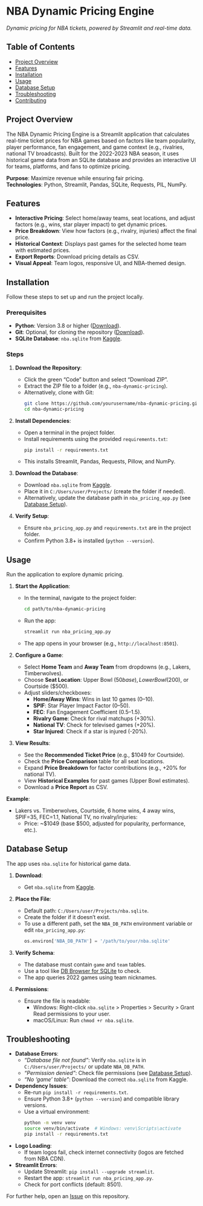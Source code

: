 # NBA Dynamic Pricing Engine


*Dynamic pricing for NBA tickets, powered by Streamlit and real-time data.*

## Table of Contents
- [Project Overview](#project-overview)
- [Features](#features)
- [Installation](#installation)
- [Usage](#usage)
- [Database Setup](#database-setup)
- [Troubleshooting](#troubleshooting)
- [Contributing](#contributing)

## Project Overview
The NBA Dynamic Pricing Engine is a Streamlit application that calculates real-time ticket prices for NBA games based on factors like team popularity, player performance, fan engagement, and game context (e.g., rivalries, national TV broadcasts). Built for the 2022-2023 NBA season, it uses historical game data from an SQLite database and provides an interactive UI for teams, platforms, and fans to optimize pricing.

**Purpose**: Maximize revenue while ensuring fair pricing.  
**Technologies**: Python, Streamlit, Pandas, SQLite, Requests, PIL, NumPy.

## Features
- **Interactive Pricing**: Select home/away teams, seat locations, and adjust factors (e.g., wins, star player impact) to get dynamic prices.
- **Price Breakdown**: View how factors (e.g., rivalry, injuries) affect the final price.
- **Historical Context**: Displays past games for the selected home team with estimated prices.
- **Export Reports**: Download pricing details as CSV.
- **Visual Appeal**: Team logos, responsive UI, and NBA-themed design.

## Installation
Follow these steps to set up and run the project locally.

### Prerequisites
- **Python**: Version 3.8 or higher ([Download](https://www.python.org/downloads/)).
- **Git**: Optional, for cloning the repository ([Download](https://git-scm.com/downloads)).
- **SQLite Database**: `nba.sqlite` from [Kaggle](https://www.kaggle.com/datasets/wyattowalsh/basketball).

### Steps
1. **Download the Repository**:
   - Click the green “Code” button and select “Download ZIP”.
   - Extract the ZIP file to a folder (e.g., `nba-dynamic-pricing`).
   - Alternatively, clone with Git:
     ```bash
     git clone https://github.com/yourusername/nba-dynamic-pricing.git
     cd nba-dynamic-pricing
     ```

2. **Install Dependencies**:
   - Open a terminal in the project folder.
   - Install requirements using the provided `requirements.txt`:
     ```bash
     pip install -r requirements.txt
     ```
   - This installs Streamlit, Pandas, Requests, Pillow, and NumPy.

3. **Download the Database**:
   - Download `nba.sqlite` from [Kaggle](https://www.kaggle.com/datasets/wyattowalsh/basketball).
   - Place it in `C:/Users/user/Projects/` (create the folder if needed).
   - Alternatively, update the database path in `nba_pricing_app.py` (see [Database Setup](#database-setup)).

4. **Verify Setup**:
   - Ensure `nba_pricing_app.py` and `requirements.txt` are in the project folder.
   - Confirm Python 3.8+ is installed (`python --version`).

## Usage
Run the application to explore dynamic pricing.

1. **Start the Application**:
   - In the terminal, navigate to the project folder:
     ```bash
     cd path/to/nba-dynamic-pricing
     ```
   - Run the app:
     ```bash
     streamlit run nba_pricing_app.py
     ```
   - The app opens in your browser (e.g., `http://localhost:8501`).

2. **Configure a Game**:
   - Select **Home Team** and **Away Team** from dropdowns (e.g., Lakers, Timberwolves).
   - Choose **Seat Location**: Upper Bowl ($50 base), Lower Bowl ($200), or Courtside ($500).
   - Adjust sliders/checkboxes:
     - **Home/Away Wins**: Wins in last 10 games (0–10).
     - **SPIF**: Star Player Impact Factor (0–50).
     - **FEC**: Fan Engagement Coefficient (0.5–1.5).
     - **Rivalry Game**: Check for rival matchups (+30%).
     - **National TV**: Check for televised games (+20%).
     - **Star Injured**: Check if a star is injured (-20%).

3. **View Results**:
   - See the **Recommended Ticket Price** (e.g., $1049 for Courtside).
   - Check the **Price Comparison** table for all seat locations.
   - Expand **Price Breakdown** for factor contributions (e.g., +20% for national TV).
   - View **Historical Examples** for past games (Upper Bowl estimates).
   - Download a **Price Report** as CSV.

**Example**:
- Lakers vs. Timberwolves, Courtside, 6 home wins, 4 away wins, SPIF=35, FEC=1.1, National TV, no rivalry/injuries:
  - Price: ~$1049 (base $500, adjusted for popularity, performance, etc.).

## Database Setup
The app uses `nba.sqlite` for historical game data.

1. **Download**:
   - Get `nba.sqlite` from [Kaggle](https://www.kaggle.com/datasets/wyattowalsh/basketball).

2. **Place the File**:
   - Default path: `C:/Users/user/Projects/nba.sqlite`.
   - Create the folder if it doesn’t exist.
   - To use a different path, set the `NBA_DB_PATH` environment variable or edit `nba_pricing_app.py`:
     ```python
     os.environ['NBA_DB_PATH'] = '/path/to/your/nba.sqlite'
     ```

3. **Verify Schema**:
   - The database must contain `game` and `team` tables.
   - Use a tool like [DB Browser for SQLite](https://sqlitebrowser.org/) to check.
   - The app queries 2022 games using team nicknames.

4. **Permissions**:
   - Ensure the file is readable:
     - Windows: Right-click `nba.sqlite` > Properties > Security > Grant Read permissions to your user.
     - macOS/Linux: Run `chmod +r nba.sqlite`.

## Troubleshooting
- **Database Errors**:
  - *“Database file not found”*: Verify `nba.sqlite` is in `C:/Users/user/Projects/` or update `NBA_DB_PATH`.
  - *“Permission denied”*: Check file permissions (see [Database Setup](#database-setup)).
  - *“No ‘game’ table”*: Download the correct `nba.sqlite` from Kaggle.
- **Dependency Issues**:
  - Re-run `pip install -r requirements.txt`.
  - Ensure Python 3.8+ (`python --version`) and compatible library versions.
  - Use a virtual environment:
    ```bash
    python -m venv venv
    source venv/bin/activate  # Windows: venv\Scripts\activate
    pip install -r requirements.txt
    ```
- **Logo Loading**:
  - If team logos fail, check internet connectivity (logos are fetched from NBA CDN).
- **Streamlit Errors**:
  - Update Streamlit: `pip install --upgrade streamlit`.
  - Restart the app: `streamlit run nba_pricing_app.py`.
  - Check for port conflicts (default: 8501).

For further help, open an [Issue](https://github.com/LoChunHangMax/nba-dynamic-pricing/issues) on this repository.

